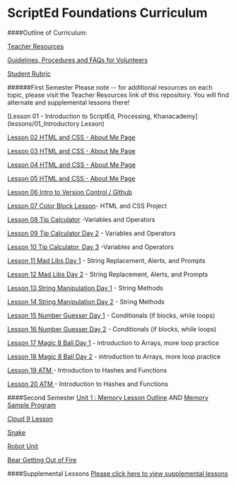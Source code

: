 ScriptEd Foundations Curriculum
==========

####Outline of Curriculum:

[Teacher Resources](Resources/)

[Guidelines, Procedures and FAQs for Volunteers](Resources/Guidelines_Procedures_FAQs.md)

[Student Rubric](http://bit.ly/ScriptEdCurriculum)

######First Semester
Please note -- for additional resources on each topic, please visit the Teacher Resources link of this repository.  You will find alternate and supplemental lessons there!

[Lesson 01 - Introduction to ScriptEd, Processing, Khanacademy](lessons/01_Introductory Lesson)	

[Lesson 02	HTML and CSS - About Me Page](lessons/02-05_html_css)	

[Lesson 03	HTML and CSS - About Me Page](lessons/02-05_html_css)	

[Lesson 04	HTML and CSS - About Me Page](lessons/02-05_html_css)	

[Lesson 05	HTML and CSS - About Me Page](lessons/02-05_html_css)	


[Lesson 06	Intro to Version Control / Github](lessons/06_Intro_to_version_control)	

[Lesson 07	Color Block Lesson](lessons/07_color_block_lesson)- HTML and CSS Project

[Lesson 08	Tip Calculator](lessons/08-10_tip-calculator) -Variables and Operators

[Lesson 09	Tip Calculator Day 2](lessons/08-10_tip-calculator) - Variables and Operators

[Lesson 10	Tip Calculator, Day 3](lessons/08-10_tip-calculator)	-Variables and Operators

[Lesson 11	Mad Libs Day 1](lessons/11-12_madlibs) - String Replacement, Alerts, and Prompts

[Lesson 12	Mad Libs Day 2](lessons/11-12_madlibs) - String Replacement, Alerts, and Prompts

[Lesson 13	String Manipulation Day 1](lessons/13-14_substring) - String Methods

[Lesson 14	String Manipulation Day 2](lessons/13-14_substring) - String Methods

[Lesson 15	Number Guesser Day 1](lessons/15-16_number_guesser)	 - Conditionals (if blocks, while loops)

[Lesson 16	Number Guesser Day 2](essons/15-16_number_guesser)	- Conditionals (if blocks, while loops)

[Lesson 17	Magic 8 Ball Day 1](lessons/17-18_magic_8_ball) - introduction to Arrays, more loop practice

[Lesson 18	Magic 8 Ball Day 2](lessons/17-18_magic_8_ball) - introduction to Arrays, more loop practice


[Lesson 19	ATM ](lessons/19-20_atm)- Introduction to Hashes and Functions

[Lesson 20	ATM ](lessons/19-20_atm)- Introduction to Hashes and Functions

####Second Semester
[Unit 1 : Memory Lesson Outline](https://docs.google.com/document/d/1mXCYjycY4xutOv_IrqyLP-HeRo9dXXXjKlrkOrskGcs/edit?usp=sharing) AND  [Memory Sample Program](https://github.com/ScriptEdcurriculum/curriculum/blob/master/lessons/S02%2001%20Introductory%20Lesson/Memory/memory.html)

[Cloud 9 Lesson](https://github.com/ScriptEdcurriculum/curriculum/tree/master/lessons/Cloud9)

[Snake](https://github.com/ScriptEdcurriculum/curriculum/tree/snake/lessons/Snake)

[Robot Unit]()

[Bear Getting Out of Fire]()

####Supplemental Lessons
[Please click here to view supplemental lessons](https://github.com/ScriptEdcurriculum/curriculum/tree/master/Resources)
